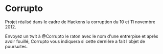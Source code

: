 Corrupto
========

Projet réalisé dans le cadre de Hackons la corruption du 10 et 11 novembre 2012.

Envoyez un twit à @Corrupto le raton avec le nom d'une entrerpise et après avoir fouillé, Corrupto vous indiquera si cette dernière a fait l'objet de poursuites.
